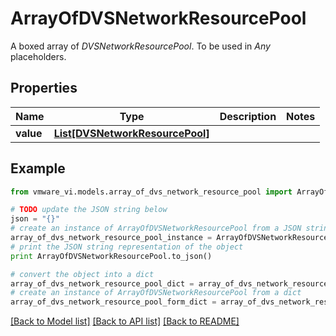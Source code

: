 # ArrayOfDVSNetworkResourcePool

A boxed array of *DVSNetworkResourcePool*. To be used in *Any* placeholders. 

## Properties
Name | Type | Description | Notes
------------ | ------------- | ------------- | -------------
**value** | [**List[DVSNetworkResourcePool]**](DVSNetworkResourcePool.md) |  | 

## Example

```python
from vmware_vi.models.array_of_dvs_network_resource_pool import ArrayOfDVSNetworkResourcePool

# TODO update the JSON string below
json = "{}"
# create an instance of ArrayOfDVSNetworkResourcePool from a JSON string
array_of_dvs_network_resource_pool_instance = ArrayOfDVSNetworkResourcePool.from_json(json)
# print the JSON string representation of the object
print ArrayOfDVSNetworkResourcePool.to_json()

# convert the object into a dict
array_of_dvs_network_resource_pool_dict = array_of_dvs_network_resource_pool_instance.to_dict()
# create an instance of ArrayOfDVSNetworkResourcePool from a dict
array_of_dvs_network_resource_pool_form_dict = array_of_dvs_network_resource_pool.from_dict(array_of_dvs_network_resource_pool_dict)
```
[[Back to Model list]](../README.md#documentation-for-models) [[Back to API list]](../README.md#documentation-for-api-endpoints) [[Back to README]](../README.md)


